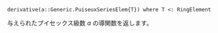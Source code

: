 ```
derivative(a::Generic.PuiseuxSeriesElem{T}) where T <: RingElement
```

与えられたプイセックス級数 $a$ の導関数を返します。
